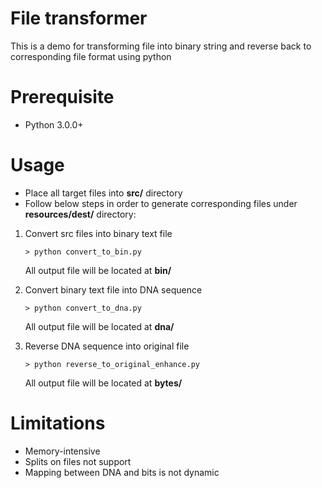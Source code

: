 # File transformer
This is a demo for transforming file into binary string and reverse back to corresponding file format using python

# Prerequisite
- Python 3.0.0+

# Usage
- Place all target files into **src/** directory
- Follow below steps in order to generate corresponding files under **resources/dest/** directory:
1. Convert src files into binary text file
	```SELinux
	> python convert_to_bin.py
	```
	All output file will be located at **bin/**

2. Convert binary text file into DNA sequence
	```SELinux
	> python convert_to_dna.py
	```
	All output file will be located at **dna/**

3. Reverse DNA sequence into original file
	```SELinux
	> python reverse_to_original_enhance.py
	```
	All output file will be located at **bytes/**

# Limitations
- Memory-intensive
- Splits on files not support
- Mapping between DNA and bits is not dynamic
